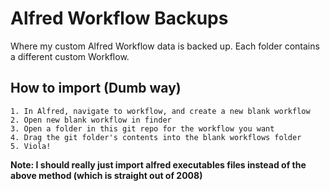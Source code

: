 # Alfred Workflow Backups

Where my custom Alfred Workflow data is backed up. Each folder contains a different custom Workflow.

## How to import (Dumb way)
	1. In Alfred, navigate to workflow, and create a new blank workflow
	2. Open new blank workflow in finder
	3. Open a folder in this git repo for the workflow you want 
	4. Drag the git folder's contents into the blank workflows folder
	5. Viola!

**Note: I should really just import alfred executables files instead of the above method (which is straight out of 2008)**